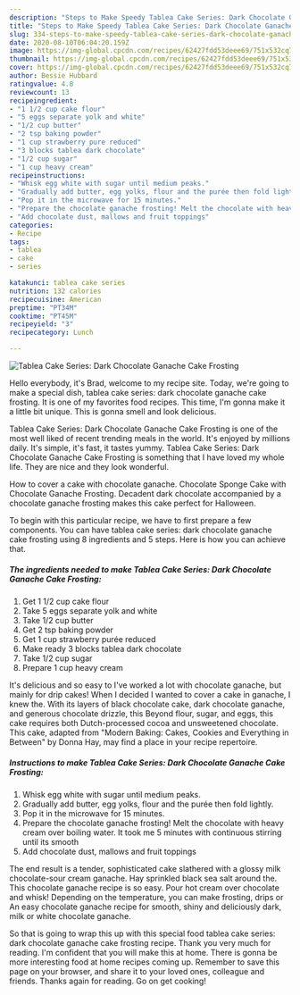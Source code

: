 ```yaml
---
description: "Steps to Make Speedy Tablea Cake Series: Dark Chocolate Ganache Cake Frosting"
title: "Steps to Make Speedy Tablea Cake Series: Dark Chocolate Ganache Cake Frosting"
slug: 334-steps-to-make-speedy-tablea-cake-series-dark-chocolate-ganache-cake-frosting
date: 2020-08-10T06:04:20.159Z
image: https://img-global.cpcdn.com/recipes/62427fdd53deee69/751x532cq70/tablea-cake-series-dark-chocolate-ganache-cake-frosting-recipe-main-photo.jpg
thumbnail: https://img-global.cpcdn.com/recipes/62427fdd53deee69/751x532cq70/tablea-cake-series-dark-chocolate-ganache-cake-frosting-recipe-main-photo.jpg
cover: https://img-global.cpcdn.com/recipes/62427fdd53deee69/751x532cq70/tablea-cake-series-dark-chocolate-ganache-cake-frosting-recipe-main-photo.jpg
author: Bessie Hubbard
ratingvalue: 4.8
reviewcount: 13
recipeingredient:
- "1 1/2 cup cake flour"
- "5 eggs separate yolk and white"
- "1/2 cup butter"
- "2 tsp baking powder"
- "1 cup strawberry pure reduced"
- "3 blocks tablea dark chocolate"
- "1/2 cup sugar"
- "1 cup heavy cream"
recipeinstructions:
- "Whisk egg white with sugar until medium peaks."
- "Gradually add butter, egg yolks, flour and the purée then fold lightly."
- "Pop it in the microwave for 15 minutes."
- "Prepare the chocolate ganache frosting! Melt the chocolate with heavy cream over boiling water. It took me 5 minutes with continuous stirring until its smooth"
- "Add chocolate dust, mallows and fruit toppings"
categories:
- Recipe
tags:
- tablea
- cake
- series

katakunci: tablea cake series 
nutrition: 132 calories
recipecuisine: American
preptime: "PT34M"
cooktime: "PT45M"
recipeyield: "3"
recipecategory: Lunch

---
```



![Tablea Cake Series: Dark Chocolate Ganache Cake Frosting](https://img-global.cpcdn.com/recipes/62427fdd53deee69/751x532cq70/tablea-cake-series-dark-chocolate-ganache-cake-frosting-recipe-main-photo.jpg)

Hello everybody, it's Brad, welcome to my recipe site. Today, we're going to make a special dish, tablea cake series: dark chocolate ganache cake frosting. It is one of my favorites food recipes. This time, I'm gonna make it a little bit unique. This is gonna smell and look delicious.

Tablea Cake Series: Dark Chocolate Ganache Cake Frosting is one of the most well liked of recent trending meals in the world. It's enjoyed by millions daily. It's simple, it's fast, it tastes yummy. Tablea Cake Series: Dark Chocolate Ganache Cake Frosting is something that I have loved my whole life. They are nice and they look wonderful.

How to cover a cake with chocolate ganache. Chocolate Sponge Cake with Chocolate Ganache Frosting. Decadent dark chocolate accompanied by a chocolate ganache frosting makes this cake perfect for Halloween.


To begin with this particular recipe, we have to first prepare a few components. You can have tablea cake series: dark chocolate ganache cake frosting using 8 ingredients and 5 steps. Here is how you can achieve that.

<!--inarticleads1-->

##### The ingredients needed to make Tablea Cake Series: Dark Chocolate Ganache Cake Frosting:

1. Get 1 1/2 cup cake flour
1. Take 5 eggs separate yolk and white
1. Take 1/2 cup butter
1. Get 2 tsp baking powder
1. Get 1 cup strawberry purée reduced
1. Make ready 3 blocks tablea dark chocolate
1. Take 1/2 cup sugar
1. Prepare 1 cup heavy cream


It&#39;s delicious and so easy to I&#39;ve worked a lot with chocolate ganache, but mainly for drip cakes! When I decided I wanted to cover a cake in ganache, I knew the. With its layers of black chocolate cake, dark chocolate ganache, and generous chocolate drizzle, this Beyond flour, sugar, and eggs, this cake requires both Dutch-processed cocoa and unsweetened chocolate. This cake, adapted from &#34;Modern Baking: Cakes, Cookies and Everything in Between&#34; by Donna Hay, may find a place in your recipe repertoire. 

<!--inarticleads2-->

##### Instructions to make Tablea Cake Series: Dark Chocolate Ganache Cake Frosting:

1. Whisk egg white with sugar until medium peaks.
1. Gradually add butter, egg yolks, flour and the purée then fold lightly.
1. Pop it in the microwave for 15 minutes.
1. Prepare the chocolate ganache frosting! Melt the chocolate with heavy cream over boiling water. It took me 5 minutes with continuous stirring until its smooth
1. Add chocolate dust, mallows and fruit toppings


The end result is a tender, sophisticated cake slathered with a glossy milk chocolate-sour cream ganache. Hay sprinkled black sea salt around the. This chocolate ganache recipe is so easy. Pour hot cream over chocolate and whisk! Depending on the temperature, you can make frosting, drips or An easy chocolate ganache recipe for smooth, shiny and deliciously dark, milk or white chocolate ganache. 

So that is going to wrap this up with this special food tablea cake series: dark chocolate ganache cake frosting recipe. Thank you very much for reading. I'm confident that you will make this at home. There is gonna be more interesting food at home recipes coming up. Remember to save this page on your browser, and share it to your loved ones, colleague and friends. Thanks again for reading. Go on get cooking!
